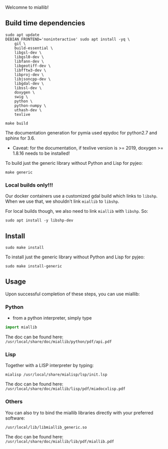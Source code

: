 Welcomne to miallib!

## Build time dependencies

```
sudo apt update
DEBIAN_FRONTEND='noninteractive' sudo apt install -yq \
    git \
    build-essential \
    libgsl-dev \
    libgsl0-dev \
    libfann-dev \
    libgeotiff-dev \
    libfftw3-dev \
    libproj-dev \
    libjsoncpp-dev \
    libgdal-dev \
    libssl-dev \
    doxygen \
    swig \
    python \
    python-numpy \
    uthash-dev \
    texlive
```


```
make build
```

The documentation generation for pymia used epydoc for python2.7 and sphinx for 3.6.

+ Caveat: for the documentation, if texlive version is >= 2019, doxygen >= 1.8.16 needs to be installed!

To build just the generic library without Python and Lisp for pyjeo:

```
make generic
```

### Local builds only!!!

Our docker containers use a customized gdal build which links to `libshp`.
When we use that, we shouldn't link `miallib` to `libshp`.

For local builds though, we also need to link `miallib` with `libshp`. So:

```
sudo apt install -y libshp-dev
```

## Install

```
sudo make install
```

To install just the generic library without Python and Lisp for pyjeo:

```
sudo make install-generic
```

## Usage

Upon successful completion of these steps, you can use miallib:

### Python
- from a python interpreter, simply type

``` python
import miallib
```

The doc can be found here: `/usr/local/share/doc/miallib/python/pdf/api.pdf`


### Lisp

Together with a LISP interpreter by typing:

```
mialisp /usr/local/share/mialisp/lsp/init.lsp
```

The doc can be found here: `/usr/local/share/doc/miallib/lisp/pdf/miadocxlisp.pdf`

### Others

You can also try to bind the miallib libraries directly with your preferred software:
```
/usr/local/lib/libmiallib_generic.so
```

The doc can be found here: `/usr/local/share/doc/miallib/lib/pdf/miallib.pdf`

